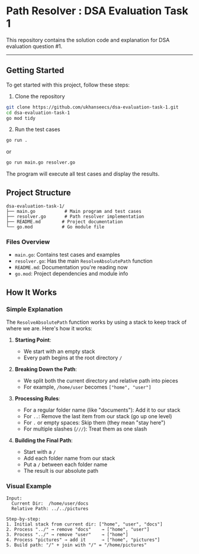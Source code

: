 # Path Resolver : DSA Evaluation Task 1 

This repository contains the solution code and explanation for DSA evaluation question #1.

---

## Getting Started

To get started with this project, follow these steps:

1. Clone the repository
```bash
git clone https://github.com/ukhanseecs/dsa-evaluation-task-1.git
cd dsa-evaluation-task-1
go mod tidy
```

2. Run the test cases
```bash
go run .
```
or
```bash
go run main.go resolver.go
```

The program will execute all test cases and display the results.


## Project Structure

```
dsa-evaluation-task-1/
├── main.go           # Main program and test cases
├── resolver.go       # Path resolver implementation
├── README.md        # Project documentation
└── go.mod           # Go module file
```

### Files Overview

- `main.go`: Contains test cases and examples
- `resolver.go`: Has the main `ResolveAbsolutePath` function
- `README.md`: Documentation you're reading now
- `go.mod`: Project dependencies and module info


## How It Works

### Simple Explanation

The `ResolveAbsolutePath` function works by using a stack to keep track of where we are. Here's how it works:

1. **Starting Point**: 
   - We start with an empty stack
   - Every path begins at the root directory `/`

2. **Breaking Down the Path**:
   - We split both the current directory and relative path into pieces
   - For example, `/home/user` becomes `["home", "user"]`

3. **Processing Rules**:
   - For a regular folder name (like "documents"): Add it to our stack
   - For `..`: Remove the last item from our stack (go up one level)
   - For `.` or empty spaces: Skip them (they mean "stay here")
   - For multiple slashes (`///`): Treat them as one slash

4. **Building the Final Path**:
   - Start with a `/`
   - Add each folder name from our stack
   - Put a `/` between each folder name
   - The result is our absolute path

### Visual Example

```
Input:
  Current Dir:  /home/user/docs
  Relative Path: ../../pictures

Step-by-step:
1. Initial stack from current dir: ["home", "user", "docs"]
2. Process "../" → remove "docs"    → ["home", "user"]
3. Process "../" → remove "user"    → ["home"]
4. Process "pictures" → add it      → ["home", "pictures"]
5. Build path: "/" + join with "/" = "/home/pictures"
```

